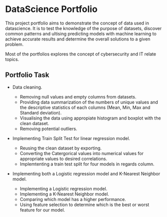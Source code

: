 # DataScience Portfolio

This project portfolio aims to demonstrate the concept of data used in datascience. It is to test the knowledge of the purpose of datasets, discover common patterns and ultising predicting models with machine learning to achieve accurate results and determine the overall solutions to a given problem.

Most of the portfolios explores the concept of cybersecurity and IT relate topics.

## Portfolio Task
* Data cleaning.
  * Removing null values and empty columns from datasets.
  * Providing data summarization of the numbers of unique values and the descriptive statistics of each columns (Mean, Min, Max and Standard deviation).
  * Visualising the data using appropiate histogram and boxplot with the clean dataset.
  * Removing potential outliers.

* Implementing Train Split Test for linear regression model.
  * Reusing the clean dataset by exporting.
  * Converting the Catergorical values into numerical values for appropriate values to desired correlations.
  * Implemtenting a train test split for four models in regards column.
 
* Implementing both a Logistic regression model and K-Nearest Neighbor model.
  * Implementing a Logistic regression model.
  * Implementing a K-Nearest Neighbor model.
  * Comparing which model has a higher performance. 
  * Using feature selection to determine which is the best or worst feature for our model.
